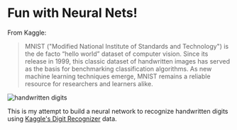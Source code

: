 # Fun with Neural Nets!

From Kaggle:

> MNIST ("Modified National Institute of Standards and Technology") is the de facto “hello world” dataset of computer vision. Since its release in 1999, this classic dataset of handwritten images has served as the basis for benchmarking classification algorithms. As new machine learning techniques emerge, MNIST remains a reliable resource for researchers and learners alike.

![handwritten digits](https://imgur.com/0Qr0ATx.jpg)

This is my attempt to build a neural network to recognize handwritten digits using [Kaggle's Digit Recognizer](https://www.kaggle.com/c/digit-recognizer) data.

